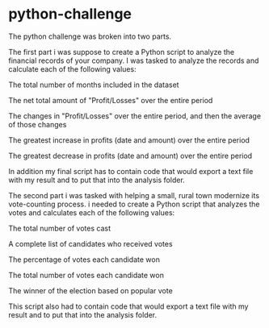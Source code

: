 # python-challenge

The python challenge was broken into two parts.

The first part i was suppose to create a Python script to analyze the financial records of your company. I was tasked to analyze the records and calculate each of the following values:

The total number of months included in the dataset

The net total amount of "Profit/Losses" over the entire period

The changes in "Profit/Losses" over the entire period, and then the average of those changes

The greatest increase in profits (date and amount) over the entire period

The greatest decrease in profits (date and amount) over the entire period

In addition my final script has to contain code that would export a text file with my result and to put that into the analysis folder.

The second part i was tasked with helping a small, rural town modernize its vote-counting process. i needed to create a Python script that analyzes the votes and calculates each of the following values:

The total number of votes cast

A complete list of candidates who received votes

The percentage of votes each candidate won

The total number of votes each candidate won

The winner of the election based on popular vote

This script also had to contain code that would export a text file with my result and to put that into the analysis folder.
